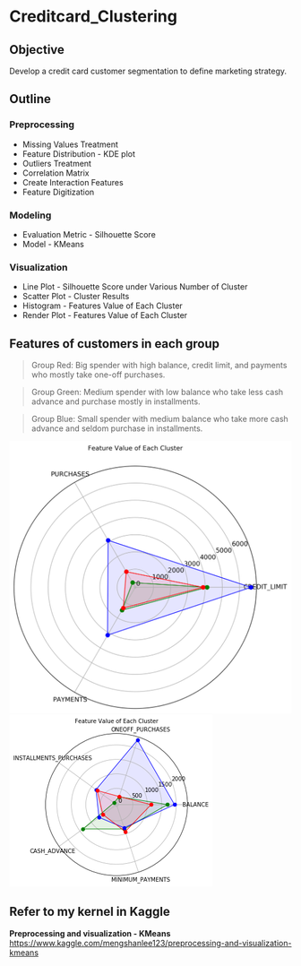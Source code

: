 # Creditcard_Clustering

## Objective
Develop a credit card customer segmentation to define marketing strategy.

## Outline
### Preprocessing
* Missing Values Treatment
* Feature Distribution - KDE plot
* Outliers Treatment
* Correlation Matrix
* Create Interaction Features
* Feature Digitization

### Modeling
* Evaluation Metric - Silhouette Score
* Model - KMeans

### Visualization
* Line Plot - Silhouette Score under Various Number of Cluster
* Scatter Plot - Cluster Results
* Histogram - Features Value of Each Cluster
* Render Plot - Features Value of Each Cluster

## Features of customers in each group
> Group Red: Big spender with high balance, credit limit, and payments who mostly take one-off purchases.

> Group Green: Medium spender with low balance who take less cash advance and purchase mostly in installments.

> Group Blue: Small spender with medium balance who take more cash advance and seldom purchase in installments.

![image](https://github.com/mengshanli/Creditcard_Clustering/blob/master/render_top.png)
![image](https://github.com/mengshanli/Creditcard_Clustering/blob/master/render_high.png)

## Refer to my kernel in Kaggle
**Preprocessing and visualization - KMeans**
https://www.kaggle.com/mengshanlee123/preprocessing-and-visualization-kmeans

